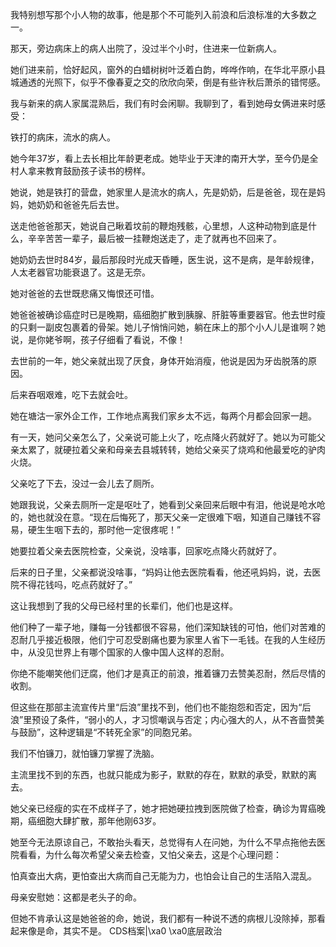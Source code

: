 我特别想写那个小人物的故事，他是那个不可能列入前浪和后浪标准的大多数之一。

那天，旁边病床上的病人出院了，没过半个小时，住进来一位新病人。

她们进来前，恰好起风，窗外的白蜡树树叶泛着白韵，哗哗作响，在华北平原小县城通透的光照下，似乎不像春夏之交的欣欣向荣，倒是有些许秋后萧杀的错愕感。

我与新来的病人家属混熟后，我们有时会闲聊。我聊到了，看到她母女俩进来时感受：

铁打的病床，流水的病人。

她今年37岁，看上去长相比年龄更老成。她毕业于天津的南开大学，至今仍是全村人拿来教育鼓励孩子读书的榜样。

她说，她是铁打的营盘，她家里人是流水的病人，先是奶奶，后是爸爸，现在是妈妈，她奶奶和爸爸先后去世。

送走他爸爸那天，她说自己瞅着坟前的鞭炮残骸，心里想，人这种动物到底是什么，辛辛苦苦一辈子，最后被一挂鞭炮送走了，走了就再也不回来了。

她奶奶去世时84岁，最后那段时光成天昏睡，医生说，这不是病，是年龄规律，人太老器官功能衰退了。这是无奈。

她对爸爸的去世既悲痛又悔恨还可惜。

她爸爸被确诊癌症时已是晚期，癌细胞扩散到胰腺、肝脏等重要器官。他去世时瘦的只剩一副皮包裹着的骨架。她儿子悄悄问她，躺在床上的那个小人儿是谁啊？她说，是你姥爷啊，孩子仔细看了看说，不像！

去世前的一年，她父亲就出现了厌食，身体开始消瘦，他说是因为牙齿脱落的原因。

后来吞咽艰难，吃下去就会吐。

她在塘沽一家外企工作，工作地点离我们家乡太不远，每两个月都会回家一趟。

有一天，她问父亲怎么了，父亲说可能上火了，吃点降火药就好了。她以为可能父亲太累了，就硬拉着父亲和母亲去县城转转，她给父亲买了烧鸡和他最爱吃的驴肉火烧。

父亲吃了下去，没过一会儿去了厕所。

她跟我说，父亲去厕所一定是呕吐了，她看到父亲回来后眼中有泪，他说是呛水呛的，她也就没在意。“现在后悔死了，那天父亲一定很难下咽，知道自己赚钱不容易，硬生生咽下去的，那时他一定很疼呢！”

她要拉着父亲去医院检查，父亲说，没啥事，回家吃点降火药就好了。

后来的日子里，父亲都说没啥事，“妈妈让他去医院看看，他还吼妈妈，说，去医院不得花钱吗，吃点药就好了。”

这让我想到了我的父母已经村里的长辈们，他们也是这样。

他们种了一辈子地，赚每一分钱都很不容易，他们深知缺钱的可怕，他们对苦难的忍耐几乎接近极限，他们宁可忍受剧痛也要为家里人省下一毛钱。在我的人生经历中，从没见世界上有哪个国家的人像中国人这样的忍耐。

你绝不能嘲笑他们迂腐，他们才是真正的前浪，推着镰刀去赞美忍耐，然后尽情的收割。

但这些在那部主流宣传片里“后浪”里找不到，他们也不能抱怨和否定，因为“后浪”里预设了条件，“弱小的人，才习惯嘲讽与否定；内心强大的人，从不吝啬赞美与鼓励”，这种逻辑是“不转死全家”的同胞兄弟。

我们不怕镰刀，就怕镰刀掌握了洗脑。

主流里找不到的东西，也就只能成为影子，默默的存在，默默的承受，默默的离去。

她父亲已经瘦的实在不成样子了，她才把她硬拉拽到医院做了检查，确诊为胃癌晚期，癌细胞大肆扩散，那年他刚63岁。

她至今无法原谅自己，不敢抬头看天，总觉得有人在问她，为什么不早点拖他去医院看看，为什么每次希望父亲去检查，又怕父亲去，这是个心理问题：

怕真查出大病，更怕查出大病而自己无能为力，也怕会让自己的生活陷入混乱。

母亲安慰她：这都是老头子的命。

但她不肯承认这是她爸爸的命，她说，我们都有一种说不透的病根儿没除掉，那看起来像是命，其实不是。 CDS档案|\xa0 \xa0底层政治


